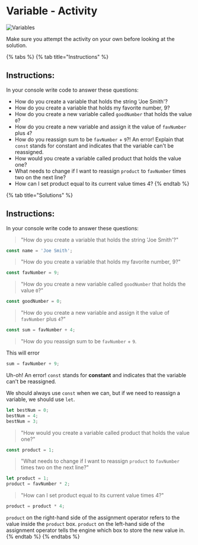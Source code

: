 # Variable - Activity

![Variables](https://github.com/cslewislives/frontend-prework/tree/7c7bc1ab2155c31482f755a757c91f4efcc6e770/.gitbook/assets/image.png)

Make sure you attempt the activity on your own before looking at the solution.

{% tabs %}
{% tab title="Instructions" %}
## Instructions:

In your console write code to answer these questions:

* How do you create a variable that holds the string 'Joe Smith'?
* How do you create a variable that holds my favorite number, 9?
* How do you create a new variable called `goodNumber` that holds the value `0`?
* How do you create a new variable and assign it the value of `favNumber` plus `4`?
* How do you reassign sum to be `favNumber` + `9`?! An error! Explain that `const` stands for constant and indicates that the variable can't be reassigned.
* How would you create a variable called product that holds the value one?
* What needs to change if I want to reassign `product` to `favNumber` times two on the next line?
* How can I set product equal to its current value times 4?
{% endtab %}

{% tab title="Solutions" %}
## Instructions:

In your console write code to answer these questions:

> "How do you create a variable that holds the string 'Joe Smith'?"

```javascript
const name = 'Joe Smith';
```

> "How do you create a variable that holds my favorite number, 9?"

```javascript
const favNumber = 9;
```

> "How do you create a new variable called `goodNumber` that holds the value `0`?"

```javascript
const goodNumber = 0;
```

> "How do you create a new variable and assign it the value of `favNumber` plus `4`?"

```javascript
const sum = favNumber + 4;
```

> "How do you reassign sum to be `favNumber` + `9`.

This will error

```javascript
sum = favNumber + 9;
```

Uh-oh! An error! `const` stands for **constant** and indicates that the variable can't be reassigned.

We should always use `const` when we can, but if we need to reassign a variable, we should use `let`.

```javascript
let bestNum = 0;
bestNum = 4;
bestNum = 3;
```

> "How would you create a variable called product that holds the value one?"

```javascript
const product = 1;
```

> "What needs to change if I want to reassign `product` to `favNumber` times two on the next line?"

```javascript
let product = 1;
product = favNumber * 2;
```

> "How can I set product equal to its current value times 4?"

```javascript
product = product * 4;
```

`product` on the right-hand side of the assignment operator refers to the value inside the `product` box. `product` on the left-hand side of the assignment operator tells the engine which box to store the new value in.
{% endtab %}
{% endtabs %}

